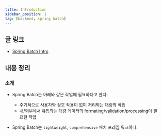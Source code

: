 ```yaml
---
title: Introduction
sidebar_position: 1
tag: [backend, spring batch]
---
```

## 글 링크
- [Spring Batch Intro](https://docs.spring.io/spring-batch/docs/current/reference/html/spring-batch-intro.html#spring-batch-intro)

## 내용 정리
### 소개
- Spring Batch는 아래와 같은 작업에 필요하다고 한다.
  - 주기적으로 사용자와 상호 작용이 없이 처리되는 대량의 작업
  - 내/외부에서 유입되는 대량 데이터의 formating/validation/processing이 필요한 작업


- Spring Batch는 `lightweight`, `comprehensive` 배치 프레임 워크이다.